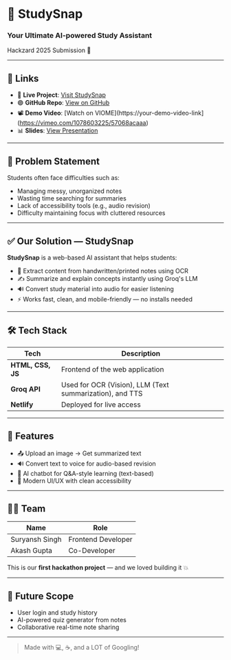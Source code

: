 # 🧠 StudySnap

### Your Ultimate AI-powered Study Assistant  
Hackzard 2025 Submission 🚀

---

## 🔗 Links

- 🔴 **Live Project**: [Visit StudySnap](https://statuesque-crisp-0d8e4d.netlify.app/)
- 🟣 **GitHub Repo**: [View on GitHub](https://github.com/Suryansh-singh-137/studysnap)
- 📽️ **Demo Video**: [Watch on VIOME](https://your-demo-video-link](https://vimeo.com/1078603225/57068acaaa)
- 📊 **Slides**: [View Presentation](file:///C:/Users/surya/OneDrive/Desktop/INVINCIBLES.pdf)

---

## 📌 Problem Statement

Students often face difficulties such as:

- Managing messy, unorganized notes
- Wasting time searching for summaries
- Lack of accessibility tools (e.g., audio revision)
- Difficulty maintaining focus with cluttered resources

---

## ✅ Our Solution — StudySnap

**StudySnap** is a web-based AI assistant that helps students:

- 📸 Extract content from handwritten/printed notes using OCR
- ✍️ Summarize and explain concepts instantly using Groq's LLM
- 🔊 Convert study material into audio for easier listening
- ⚡ Works fast, clean, and mobile-friendly — no installs needed

---

## 🛠️ Tech Stack

| Tech | Description |
|------|-------------|
| **HTML, CSS, JS** | Frontend of the web application |
| **Groq API** | Used for OCR (Vision), LLM (Text summarization), and TTS |
| **Netlify** | Deployed for live access |

---

## 📸 Features

- 📤 Upload an image → Get summarized text
- 🔊 Convert text to voice for audio-based revision
- 🧠 AI chatbot for Q&A-style learning (text-based)
- 🖤 Modern UI/UX with clean accessibility

---

## 🧑‍💻 Team

| Name           | Role               |
|----------------|--------------------|
| Suryansh Singh | Frontend Developer |
| Akash Gupta  | Co-Developer       |

This is our **first hackathon project** — and we loved building it 💥

---

## 🚀 Future Scope

- User login and study history
- AI-powered quiz generator from notes
- Collaborative real-time note sharing

---

> Made with 💻, ☕, and a LOT of Googling!
